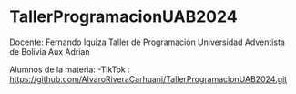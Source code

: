 # TallerProgramacionUAB2024

Docente: Fernando Iquiza
Taller de Programación
Universidad Adventista de Bolivia
Aux Adrian

Alumnos de la materia:
-TikTok : https://github.com/AlvaroRiveraCarhuani/TallerProgramacionUAB2024.git
